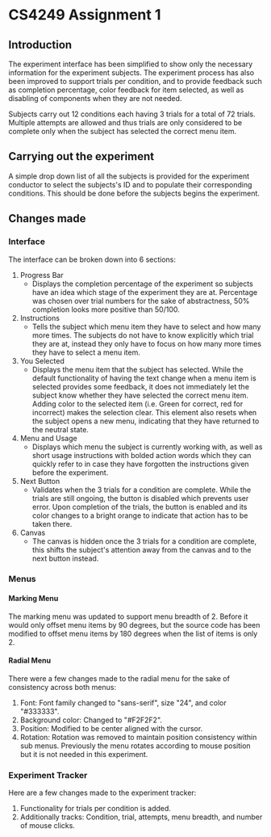 # CS4249 Assignment 1
## Introduction
The experiment interface has been simplified to show only the necessary information for the experiment subjects. The experiment process has also been improved to support trials per condition, and to provide feedback such as completion percentage, color feedback for item selected, as well as disabling of components when they are not needed. 

Subjects carry out 12 conditions each having 3 trials for a total of 72 trials. Multiple attempts are allowed and thus trials are only considered to be complete only when the subject has selected the correct menu item. 

## Carrying out the experiment
A simple drop down list of all the subjects is provided for the experiment conductor to select the subjects's ID and to populate their corresponding conditions. This should be done before the subjects begins the experiment.

## Changes made
### Interface
The interface can be broken down into 6 sections:
1. Progress Bar
    - Displays the completion percentage of the experiment so subjects have an idea which stage of the experiment they are at. Percentage was chosen over trial numbers for the sake of abstractness, 50% completion looks more positive than 50/100.
2. Instructions
    - Tells the subject which menu item they have to select and how many more times. The subjects do not have to know explicitly which trial they are at, instead they only have to focus on how many more times they have to select a menu item.
3. You Selected
    - Displays the menu item that the subject has selected. While the default functionality of having the text change when a menu item is selected provides some feedback, it does not immediately let the subject know whether they have selected the correct menu item. Adding color to the selected item (i.e. Green for correct, red for incorrect) makes the selection clear. This element also resets when the subject opens a new menu, indicating that they have returned to the neutral state.
4. Menu and Usage
    - Displays which menu the subject is currently working with, as well as short usage instructions with bolded action words which they can quickly refer to in case they have forgotten the instructions given before the experiment.
5. Next Button
    - Validates when the 3 trials for a condition are complete. While the trials are still ongoing, the button is disabled which prevents user error. Upon completion of the trials, the button is enabled and its color changes to a bright orange to indicate that action has to be taken there.
6. Canvas
    - The canvas is hidden once the 3 trials for a condition are complete, this shifts the subject's attention away from the canvas and to the next button instead.

### Menus
#### Marking Menu
The marking menu was updated to support menu breadth of 2. Before it would only offset menu items by 90 degrees, but the source code has been modified to offset menu items by 180 degrees when the list of items is only 2.
#### Radial Menu
There were a few changes made to the radial menu for the sake of consistency across both menus:
1. Font: Font family changed to "sans-serif", size "24", and color "#333333".
2. Background color: Changed to "#F2F2F2".
3. Position: Modified to be center aligned with the cursor.
4. Rotation: Rotation was removed to maintain position consistency within sub menus. Previously the menu rotates according to mouse position but it is not needed in this experiment.

### Experiment Tracker
Here are a few changes made to the experiment tracker:
1. Functionality for trials per condition is added.
2. Additionally tracks: Condition, trial, attempts, menu breadth, and number of mouse clicks.
